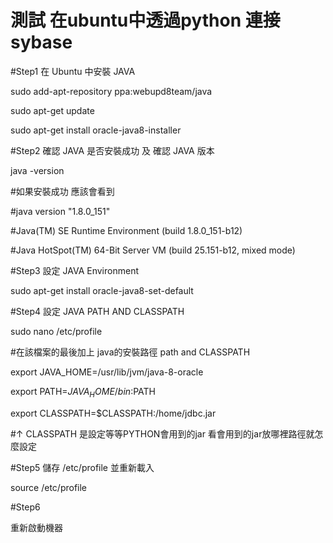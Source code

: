 # 測試 在ubuntu中透過python 連接sybase

#Step1 在 Ubuntu 中安裝 JAVA

 sudo add-apt-repository ppa:webupd8team/java

 sudo apt-get update

 sudo apt-get install oracle-java8-installer

#Step2 確認 JAVA 是否安裝成功 及 確認 JAVA 版本

 java -version

#如果安裝成功 應該會看到 

 #java version "1.8.0_151"

 #Java(TM) SE Runtime Environment (build 1.8.0_151-b12)

 #Java HotSpot(TM) 64-Bit Server VM (build 25.151-b12, mixed mode)

#Step3 設定 JAVA Environment

 sudo apt-get install oracle-java8-set-default

#Step4 設定 JAVA PATH AND CLASSPATH

 sudo nano /etc/profile

 #在該檔案的最後加上 java的安裝路徑 path and CLASSPATH

 export JAVA_HOME=/usr/lib/jvm/java-8-oracle    

 export PATH=$JAVA_HOME/bin:$PATH

 export CLASSPATH=$CLASSPATH:/home/jdbc.jar

 #↑ CLASSPATH 是設定等等PYTHON會用到的jar 看會用到的jar放哪裡路徑就怎麼設定

#Step5 儲存 /etc/profile 並重新載入

 source /etc/profile

#Step6

 重新啟動機器


